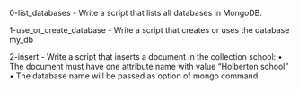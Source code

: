 0-list_databases - Write a script that lists all databases in MongoDB.

1-use_or_create_database - Write a script that creates or uses the database my_db

2-insert - Write a script that inserts a document in the collection school:
    • The document must have one attribute name with value “Holberton school”
    • The database name will be passed as option of mongo command

